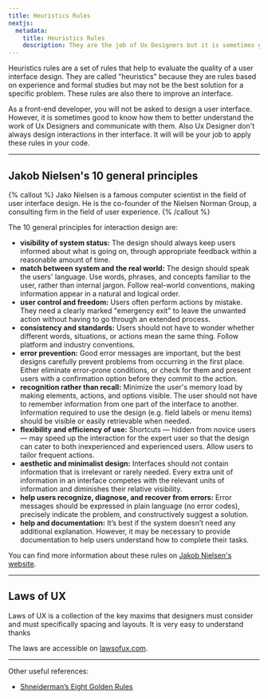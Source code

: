```yaml
---
title: Heuristics Rules
nextjs:
  metadata:
    title: Heuristics Rules
    description: They are the job of Ux Designers but it is sometimes good to know how them.
---
```


Heuristics rules are a set of rules that help to evaluate the quality of a user interface design. They are called "heuristics" because they are rules based on experience and formal studies but may not be the best solution for a specific problem. These rules are also there to improve an interface.

As a front-end developer, you will not be asked to design a user interface. However, it is sometimes good to know how them to better understand the work of Ux Designers and communicate with them. Also Ux Designer don't always design interactions in ther interface. It will will be your job to apply these rules in your code.

---

## Jakob Nielsen's 10 general principles

{% callout %}
Jako Nielsen is a famous computer scientist in the field of user interface design. He is the co-founder of the Nielsen Norman Group, a consulting firm in the field of user experience.
{% /callout %}

The 10 general principles for interaction design are:

- **visibility of system status:** The design should always keep users informed about what is going on, through appropriate feedback within a reasonable amount of time.
- **match between system and the real world:** The design should speak the users' language. Use words, phrases, and concepts familiar to the user, rather than internal jargon. Follow real-world conventions, making information appear in a natural and logical order.
- **user control and freedom:** Users often perform actions by mistake. They need a clearly marked "emergency exit" to leave the unwanted action without having to go through an extended process.
- **consistency and standards:** Users should not have to wonder whether different words, situations, or actions mean the same thing. Follow platform and industry conventions.
- **error prevention:** Good error messages are important, but the best designs carefully prevent problems from occurring in the first place. Either eliminate error-prone conditions, or check for them and present users with a confirmation option before they commit to the action.
- **recognition rather than recall:** Minimize the user's memory load by making elements, actions, and options visible. The user should not have to remember information from one part of the interface to another. Information required to use the design (e.g. field labels or menu items) should be visible or easily retrievable when needed.
- **flexibility and efficiency of use:** Shortcuts — hidden from novice users — may speed up the interaction for the expert user so that the design can cater to both inexperienced and experienced users. Allow users to tailor frequent actions.
- **aesthetic and minimalist design:** Interfaces should not contain information that is irrelevant or rarely needed. Every extra unit of information in an interface competes with the relevant units of information and diminishes their relative visibility.
- **help users recognize, diagnose, and recover from errors:** Error messages should be expressed in plain language (no error codes), precisely indicate the problem, and constructively suggest a solution.
- **help and documentation:** It’s best if the system doesn’t need any additional explanation. However, it may be necessary to provide documentation to help users understand how to complete their tasks.

You can find more information about these rules on [Jakob Nielsen's website](https://www.nngroup.com/articles/ten-usability-heuristics/).

---

## Laws of UX

Laws of UX is a collection of the key maxims that designers must consider and must specifically spacing and layouts. It is very easy to understand thanks

The laws are accessible on [lawsofux.com](https://lawsofux.com/).

---

Other useful references:

- [Shneiderman’s Eight Golden Rules](https://www.interaction-design.org/literature/article/shneiderman-s-eight-golden-rules-will-help-you-design-better-interfaces)
